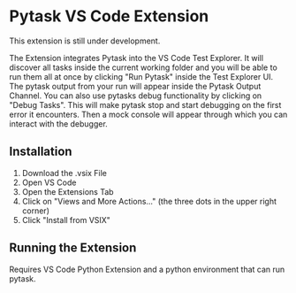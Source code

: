 # Pytask VS Code Extension
This extension is still under development. 

The Extension integrates Pytask into the VS Code Test Explorer. It will discover all tasks inside the current working folder and you will be able to run them all at once by clicking "Run Pytask" inside the Test Explorer UI. The pytask output from your run will appear inside the Pytask Output Channel. You can also use pytasks debug functionality by clicking on "Debug Tasks". This will make pytask stop and start debugging on the first error it encounters. Then a mock console will appear through which you can interact with the debugger.

## Installation
1. Download the .vsix File
2. Open VS Code
3. Open the Extensions Tab
4. Click on "Views and More Actions..." (the three dots in the upper right corner)
5. Click "Install from VSIX"

## Running the Extension
Requires VS Code Python Extension and a python environment that can run pytask.

